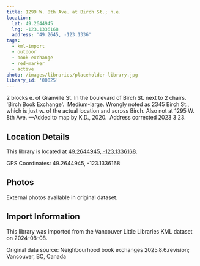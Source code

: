 ```yaml
---
title: 1299 W. 8th Ave. at Birch St.; n.e.
location:
  lat: 49.2644945
  lng: -123.1336168
  address: '49.2645, -123.1336'
tags:
  - kml-import
  - outdoor
  - book-exchange
  - red-marker
  - active
photo: /images/libraries/placeholder-library.jpg
library_id: '00025'
---
```

2 blocks e. of Granville St.
In the boulevard of Birch St. next to 2 chairs.
'Birch Book Exchange'.  Medium-large.
Wrongly noted as 2345 Birch St., which is just w. of the actual location and across Birch.
Also not at 1295 W. 8th Ave.
—Added to map by K.D., 2020.  
Address corrected 2023 3 23.

## Location Details

This library is located at [49.2644945, -123.1336168](https://www.google.com/maps?q=49.2644945,-123.1336168).

GPS Coordinates: 49.2644945, -123.1336168

## Photos

External photos available in original dataset.

## Import Information

This library was imported from the Vancouver Little Libraries KML dataset on 2024-08-08.

Original data source: Neighbourhood book exchanges 2025.8.6.revision; Vancouver, BC, Canada
